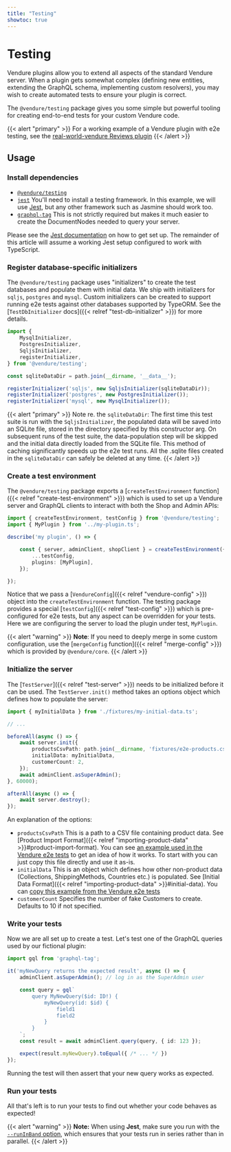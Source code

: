 ```yaml
---
title: "Testing"
showtoc: true
---
```


# Testing

Vendure plugins allow you to extend all aspects of the standard Vendure server. When a plugin gets somewhat complex (defining new entities, extending the GraphQL schema, implementing custom resolvers), you may wish to create automated tests to ensure your plugin is correct.

The `@vendure/testing` package gives you some simple but powerful tooling for creating end-to-end tests for your custom Vendure code.

{{< alert "primary" >}}
  For a working example of a Vendure plugin with e2e testing, see the [real-world-vendure Reviews plugin](https://github.com/vendure-ecommerce/real-world-vendure/tree/master/src/plugins/reviews)
{{< /alert >}}

## Usage

### Install dependencies

* [`@vendure/testing`](https://www.npmjs.com/package/@vendure/testing)
* [`jest`](https://www.npmjs.com/package/jest) You'll need to install a testing framework. In this example, we will use [Jest](https://jestjs.io/), but any other framework such as Jasmine should work too.
* [`graphql-tag`](https://www.npmjs.com/package/graphql-tag) This is not strictly required but makes it much easier to create the DocumentNodes needed to query your server.

Please see the [Jest documentation](https://jestjs.io/docs/en/getting-started) on how to get set up. The remainder of this article will assume a working Jest setup configured to work with TypeScript.

### Register database-specific initializers

The `@vendure/testing` package uses "initializers" to create the test databases and populate them with initial data. We ship with initializers for `sqljs`, `postgres` and `mysql`. Custom initializers can be created to support running e2e tests against other databases supported by TypeORM. See the [`TestDbInitializer` docs]({{< relref "test-db-initializer" >}}) for more details.

```TypeScript
import {
    MysqlInitializer,
    PostgresInitializer,
    SqljsInitializer,
    registerInitializer,
} from '@vendure/testing';

const sqliteDataDir = path.join(__dirname, '__data__');

registerInitializer('sqljs', new SqljsInitializer(sqliteDataDir));
registerInitializer('postgres', new PostgresInitializer());
registerInitializer('mysql', new MysqlInitializer());
```

{{< alert "primary" >}}
Note re. the `sqliteDataDir`: The first time this test suite is run with the `SqljsInitializer`, the populated data will be saved into an SQLite file, stored in the directory specified by this constructor arg. On subsequent runs of the test suite, the data-population step will be skipped and the initial data directly loaded from the SQLite file. This method of caching significantly speeds up the e2e test runs. All the .sqlite files created in the `sqliteDataDir` can safely be deleted at any time.
{{< /alert >}}

### Create a test environment

The `@vendure/testing` package exports a [`createTestEnvironment` function]({{< relref "create-test-environment" >}}) which is used to set up a Vendure server and GraphQL clients to interact with both the Shop and Admin APIs:

```TypeScript
import { createTestEnvironment, testConfig } from '@vendure/testing';
import { MyPlugin } from '../my-plugin.ts';

describe('my plugin', () => {

    const { server, adminClient, shopClient } = createTestEnvironment({
        ...testConfig,
        plugins: [MyPlugin],
    });

});
```

Notice that we pass a [`VendureConfig`]({{< relref "vendure-config" >}}) object into the `createTestEnvironment` function. The testing package provides a special [`testConfig`]({{< relref "test-config" >}}) which is pre-configured for e2e tests, but any aspect can be overridden for your tests. Here we are configuring the server to load the plugin under test, `MyPlugin`. 

{{< alert "warning" >}}
**Note**: If you need to deeply merge in some custom configuration, use the [`mergeConfig` function]({{< relref "merge-config" >}}) which is provided by `@vendure/core`.
{{< /alert >}}

### Initialize the server

The [`TestServer`]({{< relref "test-server" >}}) needs to be initialized before it can be used. The `TestServer.init()` method takes an options object which defines how to populate the server:

```TypeScript
import { myInitialData } from './fixtures/my-initial-data.ts';

// ...

beforeAll(async () => {
    await server.init({
        productsCsvPath: path.join(__dirname, 'fixtures/e2e-products.csv'),
        initialData: myInitialData,
        customerCount: 2,
    });
    await adminClient.asSuperAdmin();
}, 60000);

afterAll(async () => {
    await server.destroy();
});
```

An explanation of the options:

* `productsCsvPath` This is a path to a CSV file containing product data. See [Product Import Format]({{< relref "importing-product-data" >}}#product-import-format). You can see [an example used in the Vendure e2e tests](https://github.com/vendure-ecommerce/vendure/blob/master/packages/core/e2e/fixtures/e2e-products-full.csv) to get an idea of how it works. To start with you can just copy this file directly and use it as-is.
* `initialData` This is an object which defines how other non-product data (Collections, ShippingMethods, Countries etc.) is populated. See [Initial Data Format]({{< relref "importing-product-data" >}}#initial-data). You can [copy this example from the Vendure e2e tests](https://github.com/vendure-ecommerce/vendure/blob/master/e2e-common/e2e-initial-data.ts)
* `customerCount` Specifies the number of fake Customers to create. Defaults to 10 if not specified.

### Write your tests

Now we are all set up to create a test. Let's test one of the GraphQL queries used by our fictional plugin:

```TypeScript
import gql from 'graphql-tag';

it('myNewQuery returns the expected result', async () => {
    adminClient.asSuperAdmin(); // log in as the SuperAdmin user

    const query = gql`
        query MyNewQuery($id: ID!) {
            myNewQuery(id: $id) {
                field1
                field2
            }
        }
    `;
    const result = await adminClient.query(query, { id: 123 });

    expect(result.myNewQuery).toEqual({ /* ... */ })
});
```

Running the test will then assert that your new query works as expected.

### Run your tests

All that's left is to run your tests to find out whether your code behaves as expected!

{{< alert "warning" >}} 
**Note:** When using **Jest**, make sure you run with the [`--runInBand` option](https://jestjs.io/docs/cli#--runinband), which ensures that your tests run in series rather than in parallel.
{{< /alert >}}
